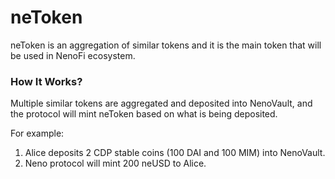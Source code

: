 # neToken

neToken is an aggregation of similar tokens and it is the main token that will be used in NenoFi ecosystem.&#x20;

### How It Works?

Multiple similar tokens are aggregated and deposited into NenoVault, and the protocol will mint neToken based on what is being deposited.

For example:

1. Alice deposits 2 CDP stable coins (100 DAI and 100 MIM) into NenoVault.
2. Neno protocol will mint 200 neUSD to Alice.
